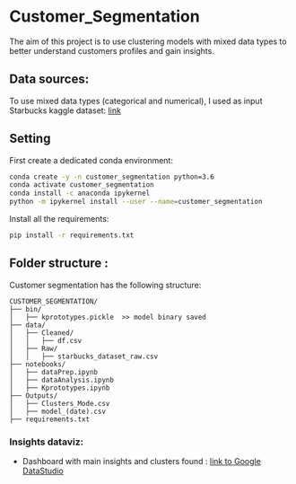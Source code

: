 # Customer_Segmentation

The aim of this project is to use clustering models with mixed data types to better understand customers profiles and gain insights.


## Data sources:

To use mixed data types (categorical and numerical), I used as input Starbucks kaggle dataset:  [link](https://www.kaggle.com/mahirahmzh/starbucks-customer-retention-malaysia-survey?select=Starbucks+satisfactory+survey.csv)

## Setting

First create a dedicated conda environment:

```bash
conda create -y -n customer_segmentation python=3.6
conda activate customer_segmentation
conda install -c anaconda ipykernel
python -m ipykernel install --user --name=customer_segmentation
```

Install all the requirements:

```bash
pip install -r requirements.txt
```

## Folder structure :

Customer segmentation has the following structure:

```
CUSTOMER_SEGMENTATION/
├── bin/
│   ├── kprototypes.pickle  >> model binary saved 
├── data/
│   ├── Cleaned/
│   │   ├── df.csv
│   ├── Raw/
│   │   ├── starbucks_dataset_raw.csv
├── notebooks/
│   ├── dataPrep.ipynb
│   ├── dataAnalysis.ipynb
│   ├── Kprototypes.ipynb
├── Outputs/
│   ├── Clusters_Mode.csv
│   ├── model_(date).csv
├── requirements.txt
```

###  Insights dataviz:
- Dashboard with main insights and clusters found : [link to Google DataStudio](https://datastudio.google.com/reporting/92343e86-9e99-4ec2-9400-d7223fd95fe7)
